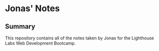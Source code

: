 # Jonas' Notes

## Summary

This repository contains all of the notes taken by Jonas for the Lighthouse Labs Web Development Bootcamp.